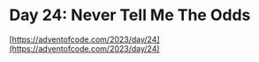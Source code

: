 # Day 24: Never Tell Me The Odds

[https://adventofcode.com/2023/day/24](https://adventofcode.com/2023/day/24)
